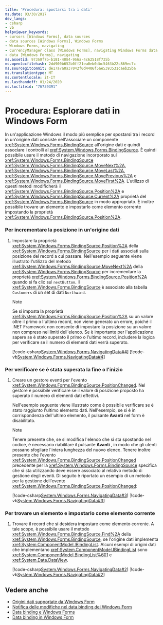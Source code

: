 ```yaml
---
title: 'Procedura: spostarsi tra i dati'
ms.date: 03/30/2017
dev_langs:
- csharp
- vb
helpviewer_keywords:
- cursors [Windows Forms], data sources
- data sources [Windows Forms], Windows Forms
- Windows Forms, navigating
- CurrencyManager class [Windows Forms], navigating Windows Forms data
- data [Windows Forms], navigating
ms.assetid: 97360f7b-b181-4084-966a-4c62518f735b
ms.openlocfilehash: 2dd900b652b0ff21ea0eb0dbc5463b22c869ec7c
ms.sourcegitcommit: de17a7a0a37042f0d4406f5ae5393531caeb25ba
ms.translationtype: MT
ms.contentlocale: it-IT
ms.lasthandoff: 01/24/2020
ms.locfileid: "76739391"
---
```

# <a name="how-to-navigate-data-in-windows-forms"></a>Procedura: Esplorare dati in Windows Form
In un'applicazione Windows il modo più semplice per spostarsi tra i record in un'origine dati consiste nell'associare un componente <xref:System.Windows.Forms.BindingSource> all'origine dati e quindi associare i controlli al <xref:System.Windows.Forms.BindingSource>. È quindi possibile usare il metodo di navigazione incorporato sul <xref:System.Windows.Forms.BindingSource> <xref:System.Windows.Forms.BindingSource.MoveNext%2A>, <xref:System.Windows.Forms.BindingSource.MoveLast%2A>, <xref:System.Windows.Forms.BindingSource.MovePrevious%2A> e <xref:System.Windows.Forms.BindingSource.MoveFirst%2A>. L'utilizzo di questi metodi modificherà il <xref:System.Windows.Forms.BindingSource.Position%2A> e <xref:System.Windows.Forms.BindingSource.Current%2A> proprietà del <xref:System.Windows.Forms.BindingSource> in modo appropriato. È inoltre possibile trovare un elemento e impostarlo come elemento corrente impostando la proprietà <xref:System.Windows.Forms.BindingSource.Position%2A>.  
  
### <a name="to-increment-the-position-in-a-data-source"></a>Per incrementare la posizione in un'origine dati  
  
1. Impostare la proprietà <xref:System.Windows.Forms.BindingSource.Position%2A> della <xref:System.Windows.Forms.BindingSource> per i dati associati sulla posizione del record a cui passare. Nell'esempio seguente viene illustrato l'utilizzo del metodo <xref:System.Windows.Forms.BindingSource.MoveNext%2A> della <xref:System.Windows.Forms.BindingSource> per incrementare la proprietà <xref:System.Windows.Forms.BindingSource.Position%2A> quando si fa clic sul `nextButton`. Il <xref:System.Windows.Forms.BindingSource> è associato alla tabella `Customers` di un set di dati `Northwind`.  
  
    > [!NOTE]
    > Se si imposta la proprietà <xref:System.Windows.Forms.BindingSource.Position%2A> su un valore oltre il primo o l'ultimo record, non viene generato un errore, poiché il .NET Framework non consente di impostare la posizione su un valore non compreso nei limiti dell'elenco. Se è importante per l'applicazione sapere se è stato superato il primo o l'ultimo record, includere la logica per verificare se il numero di elementi dati verrà superato.  
  
     [!code-csharp[System.Windows.Forms.NavigatingData#4](~/samples/snippets/csharp/VS_Snippets_Winforms/System.Windows.Forms.NavigatingData/CS/Form1.cs#4)]
     [!code-vb[System.Windows.Forms.NavigatingData#4](~/samples/snippets/visualbasic/VS_Snippets_Winforms/System.Windows.Forms.NavigatingData/VB/Form1.vb#4)]  
  
### <a name="to-check-whether-you-have-passed-the-end-or-beginning"></a>Per verificare se è stata superata la fine o l'inizio  
  
1. Creare un gestore eventi per l'evento <xref:System.Windows.Forms.BindingSource.PositionChanged>. Nel gestore è possibile verificare se il valore di posizione proposto ha superato il numero di elementi dati effettivi.  
  
     Nell'esempio seguente viene illustrato come è possibile verificare se è stato raggiunto l'ultimo elemento dati. Nell'esempio, se si è in corrispondenza dell'ultimo elemento, il pulsante **Avanti** nel form è disabilitato.  
  
    > [!NOTE]
    > Tenere presente che, se si modifica l'elenco che si sta spostando nel codice, è necessario riabilitare il pulsante **Avanti** , in modo che gli utenti possano sfogliare l'intera lunghezza del nuovo elenco. Tenere inoltre presente che l'evento <xref:System.Windows.Forms.BindingSource.PositionChanged> precedente per la <xref:System.Windows.Forms.BindingSource> specifica che si sta utilizzando deve essere associato al relativo metodo di gestione degli eventi. Di seguito è riportato un esempio di un metodo per la gestione dell'evento <xref:System.Windows.Forms.BindingSource.PositionChanged>:  
  
     [!code-csharp[System.Windows.Forms.NavigatingData#3](~/samples/snippets/csharp/VS_Snippets_Winforms/System.Windows.Forms.NavigatingData/CS/Form1.cs#3)]
     [!code-vb[System.Windows.Forms.NavigatingData#3](~/samples/snippets/visualbasic/VS_Snippets_Winforms/System.Windows.Forms.NavigatingData/VB/Form1.vb#3)]  
  
### <a name="to-find-an-item-and-set-it-as-the-current-item"></a>Per trovare un elemento e impostarlo come elemento corrente  
  
1. Trovare il record che si desidera impostare come elemento corrente. A tale scopo, è possibile usare il metodo <xref:System.Windows.Forms.BindingSource.Find%2A> della <xref:System.Windows.Forms.BindingSource>, se l'origine dati implementa <xref:System.ComponentModel.IBindingList>. Alcuni esempi di origini dati che implementano <xref:System.ComponentModel.IBindingList> sono <xref:System.ComponentModel.BindingList%601> e <xref:System.Data.DataView>.  
  
     [!code-csharp[System.Windows.Forms.NavigatingData#2](~/samples/snippets/csharp/VS_Snippets_Winforms/System.Windows.Forms.NavigatingData/CS/Form1.cs#2)]
     [!code-vb[System.Windows.Forms.NavigatingData#2](~/samples/snippets/visualbasic/VS_Snippets_Winforms/System.Windows.Forms.NavigatingData/VB/Form1.vb#2)]  
  
## <a name="see-also"></a>Vedere anche

- [Origini dati supportate da Windows Form](data-sources-supported-by-windows-forms.md)
- [Notifica delle modifiche nel data binding dei Windows Form](change-notification-in-windows-forms-data-binding.md)
- [Data binding e Windows Forms](data-binding-and-windows-forms.md)
- [Data binding in Windows Form](windows-forms-data-binding.md)
